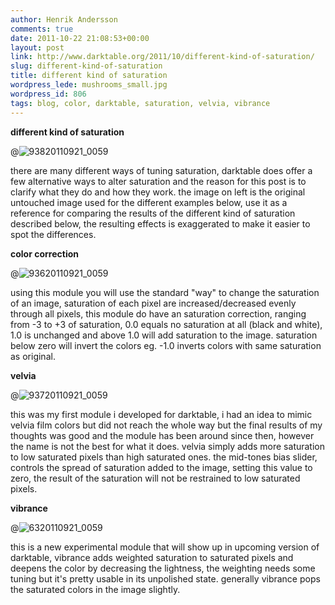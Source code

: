 ```yaml
---
author: Henrik Andersson
comments: true
date: 2011-10-22 21:08:53+00:00
layout: post
link: http://www.darktable.org/2011/10/different-kind-of-saturation/
slug: different-kind-of-saturation
title: different kind of saturation
wordpress_lede: mushrooms_small.jpg
wordpress_id: 806
tags: blog, color, darktable, saturation, velvia, vibrance
---
```


**different kind of saturation**

@![93820110921_0059](93820110921_0059.jpg)

there are many different ways of tuning saturation, darktable does offer a few alternative ways to alter saturation and the reason for this post is to clarify what they do and how they work. the image on left is the original untouched image used for the different examples below, use it as a reference for comparing the results of the different kind of saturation described below, the resulting effects is exaggerated to make it easier to spot the differences.

**color correction**

@![93620110921_0059](93620110921_0059.jpg)

using this module you will use the standard "way" to change the saturation of an image, saturation of each pixel are increased/decreased evenly through all pixels, this module do have an saturation correction, ranging from -3 to +3 of saturation, 0.0 equals no saturation at all (black and white), 1.0 is unchanged and above 1.0 will add saturation to the image. saturation below zero will invert the colors eg. -1.0 inverts colors with same saturation as original.

**velvia**

@![93720110921_0059](93720110921_0059.jpg)

this was my first module i developed for darktable, i had an idea to mimic velvia film colors but did not reach the whole way but the final results of my thoughts was good and the module has been around since then, however the name is not the best for what it does. velvia simply adds more saturation to low saturated pixels than high saturated ones. the mid-tones bias slider, controls the spread of saturation added to the image, setting this value to zero, the result of the saturation will not be restrained to low saturated pixels.

**vibrance**

@![6320110921_0059](6320110921_0059.jpg)

this is a new experimental module that will show up in upcoming version of darktable, vibrance adds weighted saturation to saturated pixels and deepens the color by decreasing the lightness, the weighting needs some tuning but it's pretty usable in its unpolished state. generally vibrance pops the saturated colors in the image slightly.
